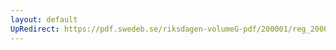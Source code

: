 ```yaml
---
layout: default
UpRedirect: https://pdf.swedeb.se/riksdagen-volumeG-pdf/200001/reg_200001/reg_200001_0401.pdf
---
```

